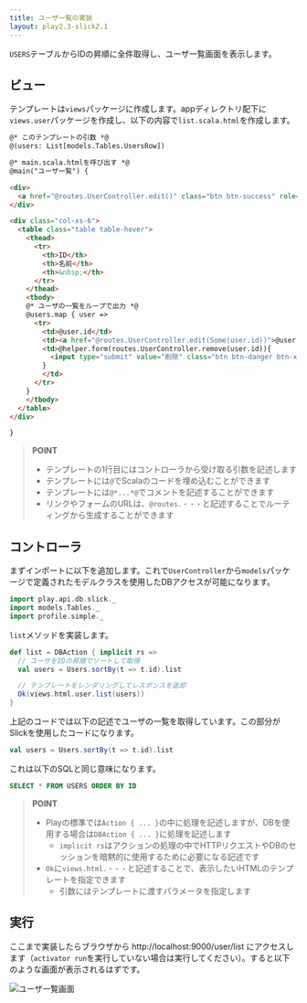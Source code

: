 ```yaml
---
title: ユーザ一覧の実装
layout: play2.3-slick2.1
---
```


`USERS`テーブルからIDの昇順に全件取得し、ユーザ一覧画面を表示します。

## ビュー

テンプレートは`views`パッケージに作成します。appディレクトリ配下に`views.user`パッケージを作成し、以下の内容で`list.scala.html`を作成します。

```html
@* このテンプレートの引数 *@
@(users: List[models.Tables.UsersRow])

@* main.scala.htmlを呼び出す *@
@main("ユーザ一覧") {

<div>
  <a href="@routes.UserController.edit()" class="btn btn-success" role="button">新規作成</a>
</div>

<div class="col-xs-6">
  <table class="table table-hover">
    <thead>
      <tr>
        <th>ID</th>
        <th>名前</th>
        <th>&nbsp;</th>
      </tr>
    </thead>
    <tbody>
    @* ユーザの一覧をループで出力 *@
    @users.map { user =>
      <tr>
        <td>@user.id</td>
        <td><a href="@routes.UserController.edit(Some(user.id))">@user.name</a></td>
        <td>@helper.form(routes.UserController.remove(user.id)){
          <input type="submit" value="削除" class="btn btn-danger btn-xs"/>
        }
        </td>
      </tr>
    }
    </tbody>
  </table>
</div>

}
```

> **POINT**
>
> * テンプレートの1行目にはコントローラから受け取る引数を記述します
> * テンプレートには`@`でScalaのコードを埋め込むことができます
> * テンプレートには`@*...*@`でコメントを記述することができます
> * リンクやフォームのURLは、`@routes.・・・`と記述することでルーティングから生成することができます

## コントローラ

まずインポートに以下を追加します。これで`UserController`から`models`パッケージで定義されたモデルクラスを使用したDBアクセスが可能になります。

```scala
import play.api.db.slick._
import models.Tables._
import profile.simple._
```

`list`メソッドを実装します。

```scala
def list = DBAction { implicit rs =>
  // ユーザをIDの昇順でソートして取得
  val users = Users.sortBy(t => t.id).list

  // テンプレートをレンダリングしてレスポンスを返却
  Ok(views.html.user.list(users))
}
```

上記のコードでは以下の記述でユーザの一覧を取得しています。この部分がSlickを使用したコードになります。

```scala
val users = Users.sortBy(t => t.id).list
```

これは以下のSQLと同じ意味になります。

```sql
SELECT * FROM USERS ORDER BY ID
```

> **POINT**
>
> * Playの標準では`Action { ... }`の中に処理を記述しますが、DBを使用する場合は`DBAction { ... }`に処理を記述します
>   * `implicit rs`はアクションの処理の中でHTTPリクエストやDBのセッションを暗黙的に使用するために必要になる記述です
> * `Ok`に`views.html.・・・`と記述することで、表示したいHTMLのテンプレートを指定できます
>   * 引数にはテンプレートに渡すパラメータを指定します

## 実行

ここまで実装したらブラウザから http://localhost:9000/user/list にアクセスします（`activator run`を実行していない場合は実行してください）。すると以下のような画面が表示されるはずです。

![ユーザ一覧画面](../images/play2.3-slick2.1/user_list.png)
